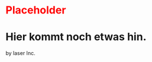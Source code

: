 # <title>Placeholder</title>
# <span style="color: red">Placeholder</span>
# Hier kommt noch etwas hin.
by laser Inc.

